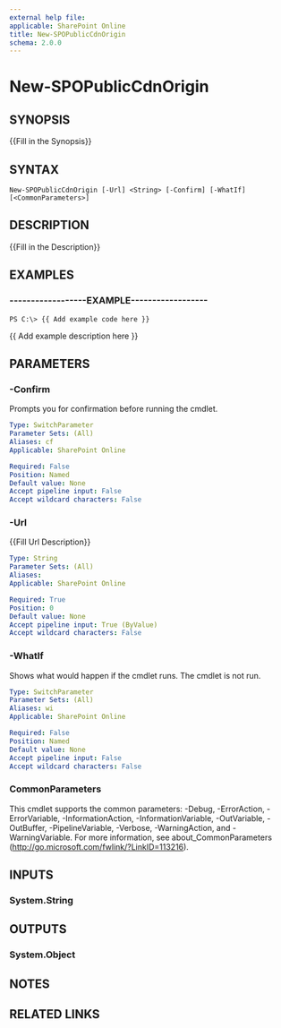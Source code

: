 ```yaml
---
external help file: 
applicable: SharePoint Online
title: New-SPOPublicCdnOrigin
schema: 2.0.0
---
```


# New-SPOPublicCdnOrigin

## SYNOPSIS
{{Fill in the Synopsis}}


## SYNTAX

```
New-SPOPublicCdnOrigin [-Url] <String> [-Confirm] [-WhatIf] [<CommonParameters>]
```


## DESCRIPTION
{{Fill in the Description}}


## EXAMPLES

### ------------------EXAMPLE------------------
```
PS C:\> {{ Add example code here }}
```

{{ Add example description here }}


## PARAMETERS

### -Confirm
Prompts you for confirmation before running the cmdlet.

```yaml
Type: SwitchParameter
Parameter Sets: (All)
Aliases: cf
Applicable: SharePoint Online

Required: False
Position: Named
Default value: None
Accept pipeline input: False
Accept wildcard characters: False
```

### -Url
{{Fill Url Description}}

```yaml
Type: String
Parameter Sets: (All)
Aliases: 
Applicable: SharePoint Online

Required: True
Position: 0
Default value: None
Accept pipeline input: True (ByValue)
Accept wildcard characters: False
```

### -WhatIf
Shows what would happen if the cmdlet runs.
The cmdlet is not run.

```yaml
Type: SwitchParameter
Parameter Sets: (All)
Aliases: wi
Applicable: SharePoint Online

Required: False
Position: Named
Default value: None
Accept pipeline input: False
Accept wildcard characters: False
```

### CommonParameters
This cmdlet supports the common parameters: -Debug, -ErrorAction, -ErrorVariable, -InformationAction, -InformationVariable, -OutVariable, -OutBuffer, -PipelineVariable, -Verbose, -WarningAction, and -WarningVariable. For more information, see about_CommonParameters (http://go.microsoft.com/fwlink/?LinkID=113216).

## INPUTS

### System.String

## OUTPUTS

### System.Object

## NOTES

## RELATED LINKS

